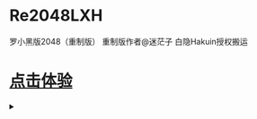 # Re2048LXH
罗小黑版2048（重制版）  重制版作者@迷茫子  白隐Hakuin授权搬运

# [点击体验](https://hakuin123.github.io/LXH2048/2048lxh.html)



<details><summary></summary>

<p>

[反正这个地方铁定没人看见而且还折叠起来了就在这里胡写了诶嘿嘿就算本人来了也肯定看不见的哈哈害！](http://wap.bjdcfy.com/qita/dygysyg/2017-12/1165683.html#pay)

</p> </details>


